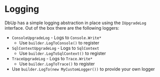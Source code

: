 # Logging
DbUp has a simple logging abstraction in place using the `IUpgradeLog` interface. Out of the box there are the following loggers:

* `ConsoleUpgradeLog` - Logs to `Console.Write*`
  - Use `builder.LogToConsole()` to register
* `SqlContextUpgradeLog` - Logs to `SqlContext`
  - Use `builder.LogToSqlContext()` to register
* `TraceUpgradeLog` - Logs to `Trace.Write*`
  - Use `builder.LogToTrace()` to register
* Use `builder.LogTo(new MyCustomLogger())` to provide your own logger
